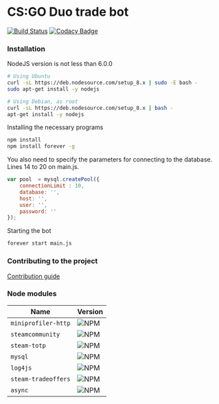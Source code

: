 # CS:GO Duo trade bot
[![Build Status](https://travis-ci.org/Hatollint/dev-csgoduo.svg?branch=master)](https://travis-ci.org/Hatollint/dev-csgoduo)
[![Codacy Badge](https://api.codacy.com/project/badge/Grade/518049531227459182b94c0927bf299a)](https://www.codacy.com/app/Hatollint/dev-csgoduo?utm_source=github.com&amp;utm_medium=referral&amp;utm_content=Hatollint/dev-csgoduo&amp;utm_campaign=Badge_Grade)

### Installation
NodeJS version is not less than 6.0.0
```bash
# Using Ubuntu
curl -sL https://deb.nodesource.com/setup_8.x | sudo -E bash -
sudo apt-get install -y nodejs

# Using Debian, as root
curl -sL https://deb.nodesource.com/setup_8.x | bash -
apt-get install -y nodejs
```

Installing the necessary programs
```bash
npm install
npm install forever -g
```
You also need to specify the parameters for connecting to the database.
Lines 14 to 20 on main.js.
```javascript
var pool  = mysql.createPool({
	connectionLimit : 10,
	database: '',
	host: '',
	user: '',
	password: ''
});
```

Starting the bot
```bash
forever start main.js
```

### Contributing to the project
[Contribution guide](https://github.com/Hatollint/dev-csgoduo/blob/master/.github/CONTRIBUTING.md)

### Node modules

| Name      |Version    |
|-----------|-----------|
| `miniprofiler-http` | ![NPM](https://img.shields.io/npm/v/miniprofiler.svg)|
| `steamcommunity` | ![NPM](https://img.shields.io/npm/v/steamcommunity.svg)|
| `steam-totp` | ![NPM](https://img.shields.io/npm/v/steam-totp.svg)|
| `mysql` | ![NPM](https://img.shields.io/npm/v/mysql.svg)|
| `log4js` | ![NPM](https://img.shields.io/npm/v/log4js.svg)|
| `steam-tradeoffers` | ![NPM](https://img.shields.io/npm/v/steam-tradeoffers.svg)|
| `async` | ![NPM](https://img.shields.io/npm/v/async.svg)|
